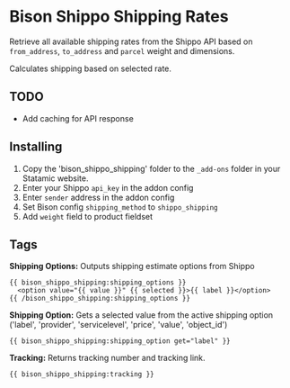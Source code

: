 
# Bison Shippo Shipping Rates

Retrieve all available shipping rates from the Shippo API based on `from_address`, `to_address` and `parcel` weight and dimensions.

Calculates shipping based on selected rate.

## TODO
- Add caching for API response

## Installing
1. Copy the 'bison_shippo_shipping' folder to the `_add-ons` folder in your Statamic website.
2. Enter your Shippo `api_key` in the addon config
3. Enter `sender` address in the addon config
4. Set Bison config `shipping_method` to `shippo_shipping`
5. Add `weight` field to product fieldset

## Tags

**Shipping Options:**
Outputs shipping estimate options from Shippo

```
{{ bison_shippo_shipping:shipping_options }}
  <option value="{{ value }}" {{ selected }}>{{ label }}</option>
{{ /bison_shippo_shipping:shipping_options }}
```

**Shipping Option:**
Gets a selected value from the active shipping option
('label', 'provider', 'servicelevel', 'price', 'value', 'object_id')

```
{{ bison_shippo_shipping:shipping_option get="label" }}
```

**Tracking:**
Returns tracking number and tracking link.

```
{{ bison_shippo_shipping:tracking }}
```
